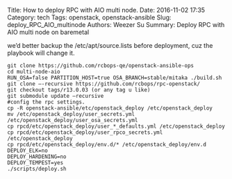 Title: How to deploy RPC with AIO multi node.
Date: 2016-11-02 17:35
Category: tech
Tags: openstack, openstack-ansible
Slug: deploy_RPC_AIO_multinode
Authors: Weezer Su
Summary: Deploy RPC with AIO multi node on baremetal

we’d better backup the /etc/apt/source.lists before deployment, cuz the playbook will change it.
```
git clone https://github.com/rcbops-qe/openstack-ansible-ops
cd multi-node-aio
RUN_OSA=false PARTITION_HOST=true OSA_BRANCH=stable/mitaka ./build.sh
git clone —-recursive https://github.com/rcbops/rpc-openstack/
git checkout tags/r13.0.03 (or any tag u like)
git submodule update —recursive
#config the rpc settings. 
cp -R openstack-ansible/etc/openstack_deploy /etc/openstack_deploy
mv /etc/openstack_deploy/user_secrets.yml /etc/openstack_deploy/user_osa_secrets.yml
cp rpcd/etc/openstack_deploy/user_*_defaults.yml /etc/openstack_deploy
cp rpcd/etc/openstack_deploy/user_rpco_secrets.yml /etc/openstack_deploy
cp rpcd/etc/openstack_deploy/env.d/* /etc/openstack_deploy/env.d
DEPLOY_ELK=no
DEPLOY_HARDENING=no
DEPLOY_TEMPEST=yes
./scripts/deploy.sh
```
